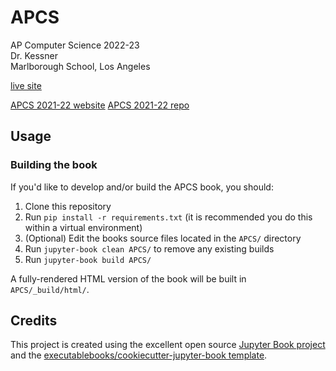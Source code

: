 # APCS

AP Computer Science 2022-23  
Dr. Kessner  
Marlborough School, Los Angeles  

[live site](https://dkessner.github.io/APCS/)

[APCS 2021-22 website](https://dkessner.github.io/APCS_2021-22/)
[APCS 2021-22 repo](https://github.com/dkessner/APCS_2021-22)


## Usage

### Building the book

If you'd like to develop and/or build the APCS book, you should:

1. Clone this repository
2. Run `pip install -r requirements.txt` (it is recommended you do this within a virtual environment)
3. (Optional) Edit the books source files located in the `APCS/` directory
4. Run `jupyter-book clean APCS/` to remove any existing builds
5. Run `jupyter-book build APCS/`

A fully-rendered HTML version of the book will be built in `APCS/_build/html/`.

## Credits

This project is created using the excellent open source [Jupyter Book
project](https://jupyterbook.org/) and the
[executablebooks/cookiecutter-jupyter-book
template](https://github.com/executablebooks/cookiecutter-jupyter-book).
